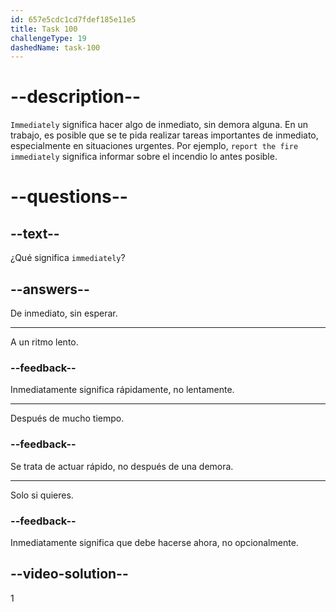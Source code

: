 ```yaml
---
id: 657e5cdc1cd7fdef185e11e5
title: Task 100
challengeType: 19
dashedName: task-100
---
```


# --description--

`Immediately` significa hacer algo de inmediato, sin demora alguna. En un trabajo, es posible que se te pida realizar tareas importantes de inmediato, especialmente en situaciones urgentes. Por ejemplo, `report the fire immediately` significa informar sobre el incendio lo antes posible.

# --questions--

## --text--

¿Qué significa `immediately`?

## --answers--

De inmediato, sin esperar.

---

A un ritmo lento.

### --feedback--

Inmediatamente significa rápidamente, no lentamente.

---

Después de mucho tiempo.

### --feedback--

Se trata de actuar rápido, no después de una demora.

---

Solo si quieres.

### --feedback--

Inmediatamente significa que debe hacerse ahora, no opcionalmente.

## --video-solution--

1
